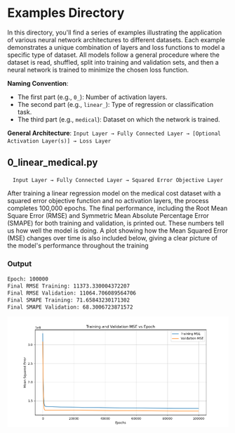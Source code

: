 # Examples Directory

In this directory, you'll find a series of examples illustrating the application of various neural network architectures to different datasets. Each example demonstrates a unique combination of layers and loss functions to model a specific type of dataset. All models follow a general procedure where the dataset is read, shuffled, split into training and validation sets, and then a neural network is trained to minimize the chosen loss function.

**Naming Convention**:
- The first part (e.g., `0_`): Number of activation layers.
- The second part (e.g., `linear_`): Type of regression or classification task.
- The third part (e.g., `medical`): Dataset on which the network is trained.

**General Architecture**: ``Input Layer → Fully Connected Layer → [Optional Activation Layer(s)] → Loss Layer``

## 0_linear_medical.py
<p align="center">
<code>Input Layer → Fully Connected Layer → Squared Error Objective Layer</code>
</p>

After training a linear regression model on the medical cost dataset with a squared error objective function and no activation layers,
the process completes 100,000 epochs. The final performance, including the Root Mean Square Error (RMSE) and Symmetric Mean Absolute Percentage
Error (SMAPE) for both training and validation, is printed out. These numbers tell us how well the model is doing. A plot showing how the Mean Squared 
Error (MSE) changes over time is also included below, giving a clear picture of the model's performance throughout the training

### Output
```plaintext
Epoch: 100000
Final RMSE Training: 11373.330004372207
Final RMSE Validation: 11064.706089564706
Final SMAPE Training: 71.65843230171302
Final SMAPE Validation: 68.3006723871572
```
![Training and Validation MSE Plot](../img/0_linear_medical_1.png)


